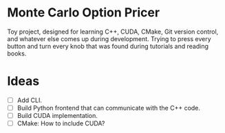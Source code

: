 # Monte Carlo Option Pricer
Toy project, designed for learning C++, CUDA, CMake, Git version control, and whatever else comes up during development. Trying to press every button and turn every knob that was found during tutorials and reading books.

# Ideas
 - [ ] Add CLI.
 - [ ] Build Python frontend that can communicate with the C++ code.
 - [ ] Build CUDA implementation.
 - [ ] CMake: How to include CUDA?